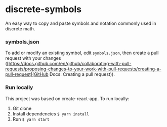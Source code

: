 # discrete-symbols
An easy way to copy and paste symbols and notation commonly used in discrete math.

### symbols.json
To add or modify an existing symbol, edit `symbols.json`, then create a pull request with your changes ([https://docs.github.com/en/github/collaborating-with-pull-requests/proposing-changes-to-your-work-with-pull-requests/creating-a-pull-request](GitHub Docs: Creating a pull request)).

### Run locally
This project was based on create-react-app. To run locally:

1. Git clone
2. Install dependencies `$ yarn install`
3. Run `$ yarn start`